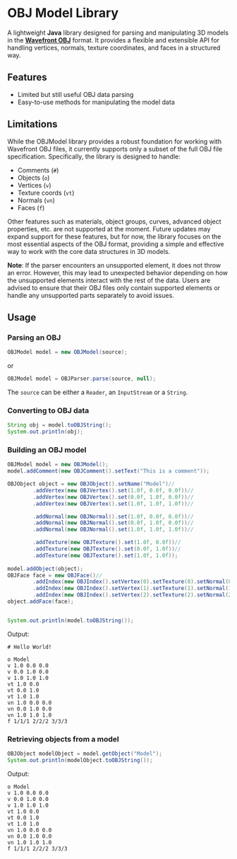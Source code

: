 # OBJ Model Library

A lightweight **Java** library designed for parsing and manipulating 3D models in the **[Wavefront OBJ](https://en.wikipedia.org/wiki/Wavefront_.obj_file)** format. It provides a flexible and extensible API for handling vertices, normals, texture coordinates, and faces in a structured way.

## Features

- Limited but still useful OBJ data parsing
- Easy-to-use methods for manipulating the model data

## Limitations

While the OBJModel library provides a robust foundation for working with Wavefront OBJ files, it currently supports only a subset of the full OBJ file specification. Specifically, the library is designed to handle:

- Comments (`#`)
- Objects (`o`)
- Vertices (`v`)
- Texture coords (`vt`)
- Normals (`vn`)
- Faces (`f`)

Other features such as materials, object groups, curves, advanced object properties, etc. are not supported at the moment. Future updates may expand support for these features, but for now, the library focuses on the most essential aspects of the OBJ format, providing a simple and effective way to work with the core data structures in 3D models.

**Note**: If the parser encounters an unsupported element, it does not throw an error. However, this may lead to unexpected behavior depending on how the unsupported elements interact with the rest of the data. Users are advised to ensure that their OBJ files only contain supported elements or handle any unsupported parts separately to avoid issues.

## Usage

### Parsing an OBJ

```java
OBJModel model = new OBJModel(source);
```

or

```java
OBJModel model = OBJParser.parse(source, null);
```

The `source` can be either a `Reader`, an `InputStream` or a `String`.

### Converting to OBJ data

```java
String obj = model.toOBJString();
System.out.println(obj);
```

### Building an OBJ model

```java
OBJModel model = new OBJModel();
model.addComment(new OBJComment().setText("This is a comment"));

OBJObject object = new OBJObject().setName("Model")//
		.addVertex(new OBJVertex().set(1.0f, 0.0f, 0.0f))//
		.addVertex(new OBJVertex().set(0.0f, 1.0f, 0.0f))//
		.addVertex(new OBJVertex().set(1.0f, 1.0f, 1.0f))//

		.addNormal(new OBJNormal().set(1.0f, 0.0f, 0.0f))//
		.addNormal(new OBJNormal().set(0.0f, 1.0f, 0.0f))//
		.addNormal(new OBJNormal().set(1.0f, 1.0f, 1.0f))//

		.addTexture(new OBJTexture().set(1.0f, 0.0f))//
		.addTexture(new OBJTexture().set(0.0f, 1.0f))//
		.addTexture(new OBJTexture().set(1.0f, 1.0f));
		
model.addObject(object);
OBJFace face = new OBJFace()//
		.addIndex(new OBJIndex().setVertex(0).setTexture(0).setNormal(0))//
		.addIndex(new OBJIndex().setVertex(1).setTexture(1).setNormal(1))//
		.addIndex(new OBJIndex().setVertex(2).setTexture(2).setNormal(2));
object.addFace(face);


System.out.println(model.toOBJString());
```

Output:

```obj
# Hello World!

o Model
v 1.0 0.0 0.0
v 0.0 1.0 0.0
v 1.0 1.0 1.0
vt 1.0 0.0
vt 0.0 1.0
vt 1.0 1.0
vn 1.0 0.0 0.0
vn 0.0 1.0 0.0
vn 1.0 1.0 1.0
f 1/1/1 2/2/2 3/3/3
```

### Retrieving objects from a model

```java
OBJObject modelObject = model.getObject("Model");
System.out.println(modelObject.toOBJString());
```

Output:

```obj
o Model
v 1.0 0.0 0.0
v 0.0 1.0 0.0
v 1.0 1.0 1.0
vt 1.0 0.0
vt 0.0 1.0
vt 1.0 1.0
vn 1.0 0.0 0.0
vn 0.0 1.0 0.0
vn 1.0 1.0 1.0
f 1/1/1 2/2/2 3/3/3
```